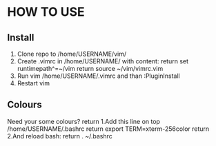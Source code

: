 HOW TO USE
==========

Install
-------
1. Clone repo to /home/USERNAME/vim/
2. Create .vimrc in /home/USERNAME/ with content: return
set runtimepath^=~/vim return
source ~/vim/vimrc.vim
3. Run vim /home/USERNAME/.vimrc and than :PluginInstall
4. Restart vim

Colours
------
Need your some colours? return 
1.Add this line on top /home/USERNAME/.bashrc return
export TERM=xterm-256color return
2.And reload bash: return
. ~/.bashrc

